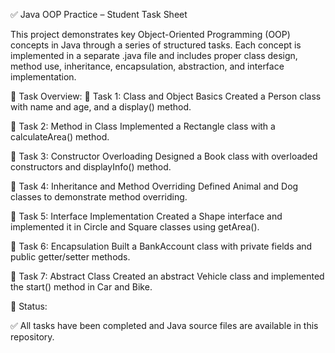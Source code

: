 ✅ Java OOP Practice – Student Task Sheet

This project demonstrates key Object-Oriented Programming (OOP) concepts in Java through a series of structured tasks. Each concept is implemented in a separate .java file and includes proper class design, method use, inheritance, encapsulation, abstraction, and interface implementation.

📌 Task Overview:
🔹 Task 1: Class and Object Basics
Created a Person class with name and age, and a display() method.

🔹 Task 2: Method in Class
Implemented a Rectangle class with a calculateArea() method.

🔹 Task 3: Constructor Overloading
Designed a Book class with overloaded constructors and displayInfo() method.

🔹 Task 4: Inheritance and Method Overriding
Defined Animal and Dog classes to demonstrate method overriding.

🔹 Task 5: Interface Implementation
Created a Shape interface and implemented it in Circle and Square classes using getArea().

🔹 Task 6: Encapsulation
Built a BankAccount class with private fields and public getter/setter methods.

🔹 Task 7: Abstract Class
Created an abstract Vehicle class and implemented the start() method in Car and Bike.

📁 Status:

✅ All tasks have been completed and Java source files are available in this repository.
